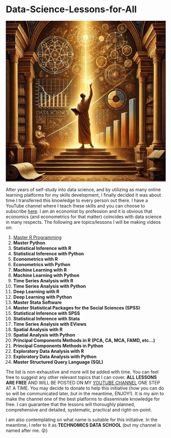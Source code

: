 # Data-Science-Lessons-for-All

<img src="https://github.com/elijah-appiah/Data-Science-Lessons-for-All/blob/main/data%20science%20painting.webp" alt="data science">

After years of self-study into data science, and by utilizing as many online learning platforms for my skills development, I finally decided it was about time I transferred this knowledge to every person out there. I have a YouTube channel where I teach these skills and you can choose to subscribe [here](https://www.youtube.com/c/ElijahAppiah). I am an economist by profession and it is obvious that economics (and econometrics for that matter) coincides with data science in many respects. The following are topics/lessons I will be making videos on:

1. [Master R Programming](https://github.com/elijah-appiah/Master-R-Programming)
2. **Master Python**
3. **Statistical Inference with R**
4. **Statistical Inference with Python**
5. **Econometrics with R**
6. **Econometrics with Python**
7. **Machine Learning with R**
8. **Machine Learning with Python**
9. **Time Series Analysis with R**
10. **Time Series Analysis with Python**
11. **Deep Learning with R**
12. **Deep Learning with Python**
13. **Master Stata Software**
14. **Master Statistical Packages for the Social Sciences (SPSS)**
15. **Statistical Inference with SPSS**
16. **Statistical Inference with Stata**
17. **Time Series Analysis with EViews**
18. **Spatial Analysis with R**
19. **Spatial Analysis with Python**
20. **Principal Components Methods in R (PCA, CA, MCA, FAMD, etc…)**
21. **Principal Components Methods in Python**
22. **Exploratory Data Analysis with R**
23. **Exploratory Data Analysis with Python**
24. **Master Structured Query Language (SQL)**

The list is non-exhaustive and more will be added with time. You can feel free to suggest any other relevant topics that I can cover. **ALL LESSONS ARE FREE** AND WILL BE POSTED ON MY [YOUTUBE CHANNEL](https://www.youtube.com/c/ElijahAppiah) ONE STEP AT A TIME. You may decide to donate to help this initiative (how you can do so will be communicated later, but in the meantime, ENJOY!). It is my aim to make the channel one of the best platforms to disseminate knowledge for free. I can guarantee that the lessons will thoroughly planned, comprehensive and detailed, systematic, practical and right-on-point.

I am also contemplating on what name is suitable for this initiative. In the meantime, I refer to it as **TECHNOMICS DATA SCHOOL** (but my channel is named after me. 😜)
